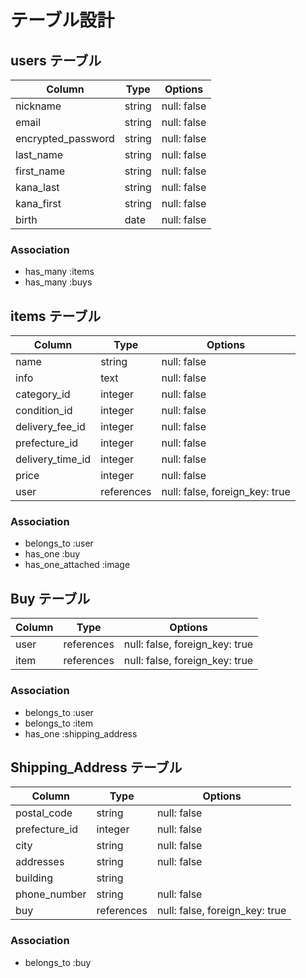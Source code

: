 # テーブル設計

## users テーブル

| Column               | Type    | Options     |
| -------------------- | ------- | ----------- |
| nickname             | string  | null: false |
| email                | string  | null: false |
| encrypted_password   | string  | null: false |
| last_name            | string  | null: false |
| first_name           | string  | null: false |
| kana_last            | string  | null: false |
| kana_first           | string  | null: false |
| birth                | date    | null: false |

### Association

- has_many :items
- has_many :buys

## items テーブル

| Column             | Type        | Options                        |
| ------------------ | ----------- | ------------------------------ |
| name               | string      | null: false                    |
| info               | text        | null: false                    |
| category_id        | integer     | null: false                    |
| condition_id       | integer     | null: false                    |
| delivery_fee_id    | integer     | null: false                    |
| prefecture_id     | integer     | null: false                    |
| delivery_time_id   | integer     | null: false                    |
| price              | integer     | null: false                    |
| user               | references  | null: false, foreign_key: true |


### Association
- belongs_to :user
- has_one :buy
- has_one_attached :image

## Buy テーブル

| Column          | Type       | Options                        |
| --------------- | ---------- | ------------------------------ |
| user            | references | null: false, foreign_key: true |
| item            | references | null: false, foreign_key: true |

### Association

- belongs_to :user
- belongs_to :item
- has_one :shipping_address

## Shipping_Address テーブル

| Column         | Type       | Options                        |
| -------------- | ---------- | ------------------------------ |
| postal_code    | string     | null: false                    |
| prefecture_id | integer    | null: false                    |
| city           | string     | null: false                    |
| addresses      | string     | null: false                    |
| building       | string     |                                |
| phone_number   | string     | null: false                    |
| buy            | references | null: false, foreign_key: true |

### Association

- belongs_to :buy